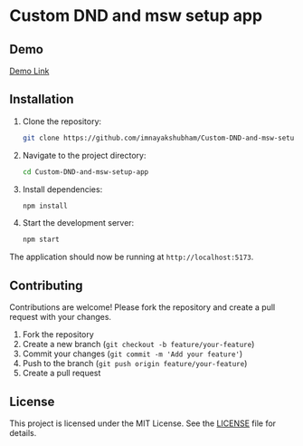 # Custom DND and msw setup app

## Demo

[Demo Link](corp-conv-frontend.vercel.app/)

## Installation

1. Clone the repository:

    ```bash
    git clone https://github.com/imnayakshubham/Custom-DND-and-msw-setup-app
    ```

2. Navigate to the project directory:

    ```bash
    cd Custom-DND-and-msw-setup-app
    ```

3. Install dependencies:

    ```bash
    npm install
    ```

4. Start the development server:

    ```bash
    npm start
    ```

The application should now be running at `http://localhost:5173`.

## Contributing

Contributions are welcome! Please fork the repository and create a pull request with your changes.

1. Fork the repository
2. Create a new branch (`git checkout -b feature/your-feature`)
3. Commit your changes (`git commit -m 'Add your feature'`)
4. Push to the branch (`git push origin feature/your-feature`)
5. Create a pull request

## License

This project is licensed under the MIT License. See the [LICENSE](LICENSE) file for details.
